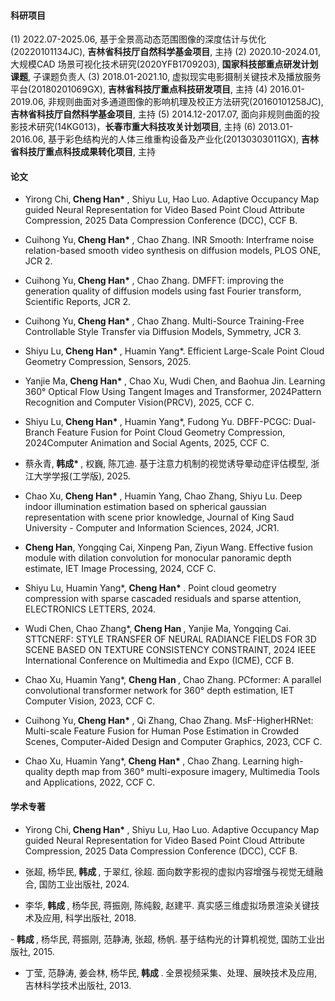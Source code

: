 #### 科研项目

(1) 2022.07-2025.06, 基于全景高动态范围图像的深度估计与优化(20220101134JC), <strong>吉林省科技厅自然科学基金项目</strong>, 主持
(2) 2020.10-2024.01, 大规模CAD 场景可视化技术研究(2020YFB1709203), <strong>国家科技部重点研发计划课题</strong>, 子课题负责人
(3) 2018.01-2021.10, 虚拟现实电影摄制关键技术及播放服务平台(20180201069GX), <strong>吉林省科技厅重点科技研发项目</strong>, 主持
(4) 2016.01-2019.06, 非规则曲面对多通道图像的影响机理及校正方法研究(20160101258JC), <strong>吉林省科技厅自然科学基金项目</strong>, 主持
(5) 2014.12-2017.07, 面向非规则曲面的投影技术研究(14KG013)，<strong>长春市重大科技攻关计划项目</strong>, 主持
(6) 2013.01-2016.06, 基于彩色结构光的人体三维重构设备及产业化(20130303011GX), <strong>吉林省科技厅重点科技成果转化项目</strong>, 主持


#### 论文

- Yirong Chi,<strong> Cheng Han* </strong>, Shiyu Lu, Hao Luo. Adaptive Occupancy Map guided Neural Representation for Video Based Point Cloud Attribute Compression, 2025 Data Compression Conference (DCC), CCF B.

- Cuihong Yu,<strong> Cheng Han* </strong>, Chao Zhang. INR Smooth: Interframe noise relation-based smooth video synthesis on diffusion models, PLOS ONE, JCR 2.

- Cuihong Yu,<strong> Cheng Han* </strong>, Chao Zhang. DMFFT: improving the generation quality of diffusion models using fast Fourier transform, Scientific Reports, JCR 2.

- Cuihong Yu,<strong> Cheng Han* </strong>, Chao Zhang. Multi-Source Training-Free Controllable Style Transfer via Diffusion Models, Symmetry, JCR 3.

- Shiyu Lu,<strong> Cheng Han* </strong>, Huamin Yang*. Efficient Large-Scale Point Cloud Geometry Compression, Sensors, 2025.

- Yanjie Ma,<strong> Cheng Han* </strong>, Chao Xu, Wudi Chen, and Baohua Jin. Learning 360° Optical Flow Using Tangent Images and Transformer, 2024Pattern Recognition and Computer Vision(PRCV), 2025, CCF C.

- Shiyu Lu,<strong> Cheng Han* </strong>, Huamin Yang*, Fudong Yu. DBFF-PCGC: Dual-Branch Feature Fusion for Point Cloud Geometry Compression, 2024Computer Animation and Social Agents, 2025, CCF C.

- 蔡永青,<strong> 韩成* </strong>, 权巍, 陈兀迪. 基于注意力机制的视觉诱导晕动症评估模型, 浙江大学学报(工学版), 2025.

- Chao Xu,<strong> Cheng Han* </strong>, Huamin Yang, Chao Zhang, Shiyu Lu. Deep indoor illumination estimation based on spherical gaussian representation with scene prior knowledge, Journal of King Saud University - Computer and Information Sciences, 2024, JCR1.

- <strong> Cheng Han</strong>, Yongqing Cai, Xinpeng Pan, Ziyun Wang. Effective fusion module with dilation convolution for monocular panoramic depth estimate, IET Image Processing, 2024, CCF C.

- Shiyu Lu, Huamin Yang*, <strong> Cheng Han* </strong>. Point cloud geometry compression with sparse cascaded residuals and sparse attention, ELECTRONICS LETTERS, 2024. 

- Wudi Chen, Chao Zhang*,<strong> Cheng Han </strong>, Yanjie Ma, Yongqing Cai. STTCNERF: STYLE TRANSFER OF NEURAL RADIANCE FIELDS FOR 3D SCENE BASED ON TEXTURE CONSISTENCY CONSTRAINT, 2024 IEEE International Conference on Multimedia and Expo (ICME), CCF B.

- Chao Xu, Huamin Yang*, <strong> Cheng Han </strong>, Chao Zhang. PCformer: A parallel convolutional transformer network for 360° depth estimation, IET Computer Vision, 2023, CCF C.

- Cuihong Yu,<strong> Cheng Han* </strong>, Qi Zhang, Chao Zhang. MsF-HigherHRNet: Multi-scale Feature Fusion for Human Pose Estimation in Crowded Scenes, Computer-Aided Design and Computer Graphics, 2023, CCF C. 

- Chao Xu, Huamin Yang*,<strong> Cheng Han* </strong>, Chao Zhang. Learning high-quality depth map from 360° multi-exposure imagery, Multimedia Tools and Applications, 2022, CCF C.

#### 学术专著

- Yirong Chi,<strong> Cheng Han* </strong>, Shiyu Lu, Hao Luo. Adaptive Occupancy Map guided Neural Representation for Video Based Point Cloud Attribute Compression, 2025 Data Compression Conference (DCC), CCF B.

- 张超, 杨华民,<strong> 韩成 </strong>, 于翠红, 徐超. 面向数字影视的虚拟内容增强与视觉无缝融合, 国防工业出版社, 2024.

- 李华,<strong> 韩成 </strong>, 杨华民, 蒋振刚, 陈纯毅, 赵建平. 真实感三维虚拟场景渲染关键技术及应用, 科学出版社, 2018.

-<strong> 韩成 </strong>, 杨华民, 蒋振刚, 范静涛, 张超, 杨帆. 基于结构光的计算机视觉, 国防工业出版社, 2015.

- 丁莹, 范静涛, 姜会林, 杨华民,<strong> 韩成 </strong>. 全景视频采集、处理、展映技术及应用, 吉林科学技术出版社, 2013.


